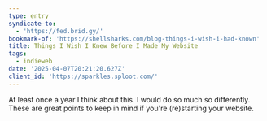 ```yaml
---
type: entry
syndicate-to:
  - 'https://fed.brid.gy/'
bookmark-of: 'https://shellsharks.com/blog-things-i-wish-i-had-known'
title: Things I Wish I Knew Before I Made My Website
tags:
  - indieweb
date: '2025-04-07T20:21:20.627Z'
client_id: 'https://sparkles.sploot.com/'
---
```

At least once a year I think about this. I would do so much so differently. These are great points to keep in mind if you're (re)starting your website.
